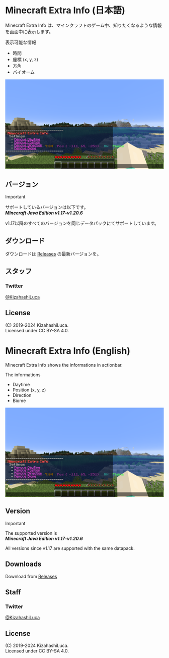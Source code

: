 # Minecraft Extra Info (日本語)
Minecraft Extra Info は、マインクラフトのゲーム中、知りたくなるような情報を画面中に表示します。

表示可能な情報
 - 時間
 - 座標 (x, y, z)
 - 方角
 - バイオーム

![SampleImage](https://github.com/KizahashiLuca/minecraft_extra_info/blob/master/sample_images.png)

## バージョン
> [!IMPORTANT]
> サポートしているバージョンは以下です。  
> ***Minecraft Java Edition v1.17-v1.20.6***

v1.17以降のすべてのバージョンを同じデータパックにてサポートしています。

## ダウンロード
ダウンロードは [Releases](https://github.com/KizahashiLuca/minecraft_extra_info/releases) の最新バージョンを。

## スタッフ
### Twitter
[@KizahashiLuca][twitter]

## License
(C) 2019-2024 KizahashiLuca.  
Licensed under CC BY-SA 4.0.


[twitter]:https://www.twitter.com/KizahashiLuca


# Minecraft Extra Info (English)
Minecraft Extra Info shows the informations in actionbar.

The informations
 - Daytime
 - Position (x, y, z)
 - Direction
 - Biome

![SampleImage](https://github.com/KizahashiLuca/minecraft_extra_info/blob/master/sample_images.png)

## Version
> [!IMPORTANT]
> The supported version is  
> ***Minecraft Java Edition v1.17-v1.20.6***

All versions since v1.17 are supported with the same datapack.

## Downloads
Download from [Releases](https://github.com/KizahashiLuca/minecraft_extra_info/releases)

## Staff
### Twitter
[@KizahashiLuca][twitter]

## License
(C) 2019-2024 KizahashiLuca.  
Licensed under CC BY-SA 4.0.


[twitter]:https://www.twitter.com/KizahashiLuca